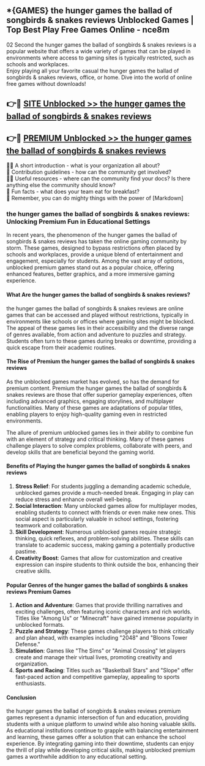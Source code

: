 ## *{GAMES} the hunger games the ballad of songbirds & snakes reviews Unblocked Games | Top Best Play Free Games Online - nce8m

02 Second the hunger games the ballad of songbirds & snakes reviews is a popular website that offers a wide variety of games that can be played in environments where access to gaming sites is typically restricted, such as schools and workplaces.  
Enjoy playing all your favorite casual the hunger games the ballad of songbirds & snakes reviews, office, or home. Dive into the world of online free games without downloads!

## 👉🔴 [SITE Unblocked >> the hunger games the ballad of songbirds & snakes reviews](http://freeplayer.one?title=the_hunger_games_the_ballad_of_songbirds_&_snakes_reviews&ref=5D)

## 👉🔴 [PREMIUM Unblocked >> the hunger games the ballad of songbirds & snakes reviews](http://freeplayer.one?title=the_hunger_games_the_ballad_of_songbirds_&_snakes_reviews&ref=5D)

🙋‍♀️ A short introduction - what is your organization all about?  
🌈 Contribution guidelines - how can the community get involved?  
👩‍💻 Useful resources - where can the community find your docs? Is there anything else the community should know?  
🍿 Fun facts - what does your team eat for breakfast?  
🧙 Remember, you can do mighty things with the power of [Markdown]

### the hunger games the ballad of songbirds & snakes reviews: Unlocking Premium Fun in Educational Settings

In recent years, the phenomenon of the hunger games the ballad of songbirds & snakes reviews has taken the online gaming community by storm. These games, designed to bypass restrictions often placed by schools and workplaces, provide a unique blend of entertainment and engagement, especially for students. Among the vast array of options, unblocked premium games stand out as a popular choice, offering enhanced features, better graphics, and a more immersive gaming experience.

#### What Are the hunger games the ballad of songbirds & snakes reviews?

the hunger games the ballad of songbirds & snakes reviews are online games that can be accessed and played without restrictions, typically in environments like schools or offices where gaming sites might be blocked. The appeal of these games lies in their accessibility and the diverse range of genres available, from action and adventure to puzzles and strategy. Students often turn to these games during breaks or downtime, providing a quick escape from their academic routines.

#### The Rise of Premium the hunger games the ballad of songbirds & snakes reviews

As the unblocked games market has evolved, so has the demand for premium content. Premium the hunger games the ballad of songbirds & snakes reviews are those that offer superior gameplay experiences, often including advanced graphics, engaging storylines, and multiplayer functionalities. Many of these games are adaptations of popular titles, enabling players to enjoy high-quality gaming even in restricted environments.

The allure of premium unblocked games lies in their ability to combine fun with an element of strategy and critical thinking. Many of these games challenge players to solve complex problems, collaborate with peers, and develop skills that are beneficial beyond the gaming world.

#### Benefits of Playing the hunger games the ballad of songbirds & snakes reviews

1.  **Stress Relief**: For students juggling a demanding academic schedule, unblocked games provide a much-needed break. Engaging in play can reduce stress and enhance overall well-being.
2.  **Social Interaction**: Many unblocked games allow for multiplayer modes, enabling students to connect with friends or even make new ones. This social aspect is particularly valuable in school settings, fostering teamwork and collaboration.
3.  **Skill Development**: Numerous unblocked games require strategic thinking, quick reflexes, and problem-solving abilities. These skills can translate to academic success, making gaming a potentially productive pastime.
4.  **Creativity Boost**: Games that allow for customization and creative expression can inspire students to think outside the box, enhancing their creative skills.

#### Popular Genres of the hunger games the ballad of songbirds & snakes reviews Premium Games

1.  **Action and Adventure**: Games that provide thrilling narratives and exciting challenges, often featuring iconic characters and rich worlds. Titles like "Among Us" or "Minecraft" have gained immense popularity in unblocked formats.
2.  **Puzzle and Strategy**: These games challenge players to think critically and plan ahead, with examples including "2048" and "Bloons Tower Defense."
3.  **Simulation**: Games like "The Sims" or "Animal Crossing" let players create and manage their virtual lives, promoting creativity and organization.
4.  **Sports and Racing**: Titles such as "Basketball Stars" and "Slope" offer fast-paced action and competitive gameplay, appealing to sports enthusiasts.

#### Conclusion

the hunger games the ballad of songbirds & snakes reviews premium games represent a dynamic intersection of fun and education, providing students with a unique platform to unwind while also honing valuable skills. As educational institutions continue to grapple with balancing entertainment and learning, these games offer a solution that can enhance the school experience. By integrating gaming into their downtime, students can enjoy the thrill of play while developing critical skills, making unblocked premium games a worthwhile addition to any educational setting.
